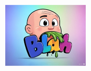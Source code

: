 <div align="center">
  <img alt="Harpoon Man" height="200" src="packages/web/public/blah-icon-v2.jpg" />
</div>
